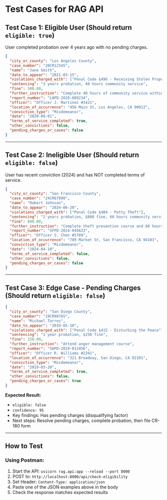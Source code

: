 # Test Cases for RAG API

## Test Case 1: Eligible User (Should return `eligible: true`)

User completed probation over 4 years ago with no pending charges.

```json
{
  "city_or_county": "Los Angeles County",
  "case_number": "20CR12345",
  "name": "Jane Smith",
  "date_to_appear": "2021-03-15",
  "violations_charged_with": ["Penal Code §496 - Receiving Stolen Property"],
  "sentencing": "3 years probation, 40 hours community service",
  "fine": 500.00,
  "further_instruction": "Complete 40 hours of community service within 6 months",
  "report_number": "LAPD-2020-089234",
  "officer": "Officer J. Martinez #3421",
  "location_of_occurrence": "456 Main St, Los Angeles, CA 90012",
  "conviction_type": "Misdemeanor",
  "date": "2020-09-01",
  "terms_of_service_completed": true,
  "other_convictions": false,
  "pending_charges_or_cases": false
}
```
---

## Test Case 2: Ineligible User (Should return `eligible: false`)

User has recent conviction (2024) and has NOT completed terms of service.

```json
{
  "city_or_county": "San Francisco County",
  "case_number": "24CR67890",
  "name": "Robert Johnson",
  "date_to_appear": "2024-06-20",
  "violations_charged_with": ["Penal Code §484 - Petty Theft"],
  "sentencing": "2 years probation, $800 fine, 60 hours community service",
  "fine": 800.00,
  "further_instruction": "Complete theft prevention course and 60 hours community service",
  "report_number": "SFPD-2024-045623",
  "officer": "Officer S. Chen #5789",
  "location_of_occurrence": "789 Market St, San Francisco, CA 94103",
  "conviction_type": "Misdemeanor",
  "date": "2024-04-10",
  "terms_of_service_completed": false,
  "other_convictions": false,
  "pending_charges_or_cases": false
}
```
---


## Test Case 3: Edge Case - Pending Charges (Should return `eligible: false`)

```json
{
  "city_or_county": "San Diego County",
  "case_number": "19CR98765",
  "name": "Michael Torres",
  "date_to_appear": "2019-05-10",
  "violations_charged_with": ["Penal Code §415 - Disturbing the Peace"],
  "sentencing": "1 year probation, $250 fine",
  "fine": 250.00,
  "further_instruction": "Attend anger management course",
  "report_number": "SDPD-2019-012456",
  "officer": "Officer R. Williams #2341",
  "location_of_occurrence": "321 Broadway, San Diego, CA 92101",
  "conviction_type": "Misdemeanor",
  "date": "2019-03-20",
  "terms_of_service_completed": true,
  "other_convictions": false,
  "pending_charges_or_cases": true
}
```

**Expected Result:**
- `eligible: false`
- `confidence: 95`
- Key findings: Has pending charges (disqualifying factor)
- Next steps: Resolve pending charges, complete probation, then file CR-180 form

---

## How to Test

### Using Postman:
1. Start the API: `uvicorn rag.api:app --reload --port 8000`
2. POST to: `http://localhost:8000/api/check-eligibility`
3. Set Header: `Content-Type: application/json`
4. Paste one of the JSON examples above in the body
5. Check the response matches expected results